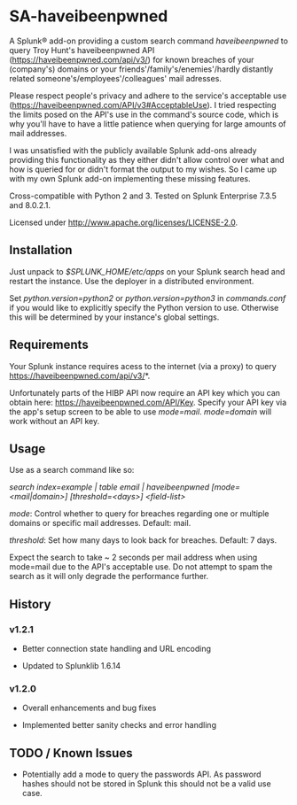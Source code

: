 # SA-haveibeenpwned

A Splunk® add-on providing a custom search command _haveibeenpwned_ to query Troy Hunt's haveibeenpwned API (https://haveibeenpwned.com/api/v3/) for known breaches of your (company's) domains or your friends'/family's/enemies'/hardly distantly related someone's/employees'/colleagues' mail adresses.

Please respect people's privacy and adhere to the service's acceptable use (https://haveibeenpwned.com/API/v3#AcceptableUse). I tried respecting the limits posed on the API's use in the command's source code, which is why you'll have to have a little patience when querying for large amounts of mail addresses.

I was unsatisfied with the publicly available Splunk add-ons already providing this functionality as they either didn't allow control over what and how is queried for or didn't format the output to my wishes. So I came up with my own Splunk add-on implementing these missing features.

Cross-compatible with Python 2 and 3. Tested on Splunk Enterprise 7.3.5 and 8.0.2.1.

Licensed under http://www.apache.org/licenses/LICENSE-2.0.

## Installation

Just unpack to _$SPLUNK_HOME/etc/apps_ on your Splunk search head and restart the instance. Use the deployer in a distributed environment.

Set _python.version=python2_ or _python.version=python3_ in _commands.conf_ if you would like to explicitly specify the Python version to use. Otherwise this will be determined by your instance's global settings.

## Requirements

Your Splunk instance requires acess to the internet (via a proxy) to query https://haveibeenpwned.com/api/v3/*.

Unfortunately parts of the HIBP API now require an API key which you can obtain here: https://haveibeenpwned.com/API/Key. Specify your API key via the app's setup screen to be able to use _mode=mail_. _mode=domain_ will work without an API key.

## Usage

Use as a search command like so:

_search index=example | table email | haveibeenpwned [mode=<mail|domain>] [threshold=\<days>] \<field-list>_

_mode_: Control whether to query for breaches regarding one or multiple domains or specific mail addresses. Default: mail.

_threshold_: Set how many days to look back for breaches. Default: 7 days.

Expect the search to take ~ 2 seconds per mail address when using mode=mail due to the API's acceptable use. Do not attempt to spam the search as it will only degrade the performance further. 

## History

### v1.2.1

* Better connection state handling and URL encoding

* Updated to Splunklib 1.6.14

### v1.2.0

* Overall enhancements and bug fixes

* Implemented better sanity checks and error handling

## TODO / Known Issues

* Potentially add a mode to query the passwords API. As password hashes should not be stored in Splunk this should not be a valid use case.
